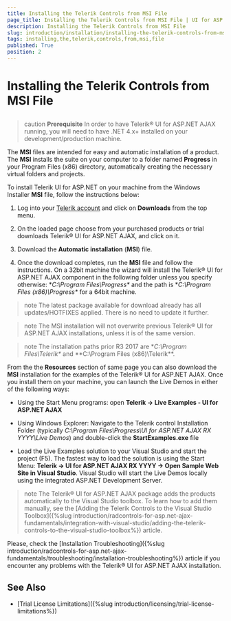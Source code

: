 ```yaml
---
title: Installing the Telerik Controls from MSI File
page_title: Installing the Telerik Controls from MSI File | UI for ASP.NET AJAX Documentation
description: Installing the Telerik Controls from MSI File
slug: introduction/installation/installing-the-telerik-controls-from-msi-file
tags: installing,the,telerik,controls,from,msi,file
published: True
position: 2
---
```


# Installing the Telerik Controls from MSI File



## 

>caution  **Prerequisite** 
>In order to have Telerik® UI for ASP.NET AJAX running, you will need to have .NET 4.x+ installed on your development/production machine.
>

The **MSI** files are intended for easy and automatic installation of a product. The **MSI** installs the suite on your computer to a folder named **Progress** in your Program Files (x86) directory, automatically creating the necessary virtual folders and projects. 


To install Telerik UI for ASP.NET on your machine from the Windows Installer **MSI** file, follow the instructions below:

1. Log into your [Telerik account](http://www.telerik.com/account/default.aspx) and click on **Downloads** from the top menu.

1. On the loaded page choose from your purchased products or trial downloads Telerik® UI for ASP.NET AJAX, and click on it.

1. Download the **Automatic installation** (**MSI**) file.

1. Once the download completes, run the **MSI** file and follow the instructions. On a 32bit machine the wizard will install the Telerik® UI for ASP.NET AJAX component in the following folder unless you specify otherwise: **C:\Program Files\Progress\** and the path is **C:\Program Files (x86)\Progress\** for a 64bit machine.

>note The latest package available for download already has all updates/HOTFIXES applied. There is no need to update it further.
>

>note The MSI installation will not overwrite previous Telerik® UI for ASP.NET AJAX installations, unless it is of the same version.
>

>note The installation paths prior R3 2017 are **C:\Program Files\Telerik\** and **C:\Program Files (x86)\Telerik\**.
>

From the the **Resources** section of same page you can also download the **MSI** installation for the examples of the Telerik® UI for ASP.NET AJAX. Once you install them on your machine, you can launch the Live Demos in either of the following ways:

* Using the Start Menu programs: open **Telerik -> Live Examples - UI for ASP.NET AJAX**

* Using Windows Explorer: Navigate to the Telerik control Installation Folder (typically *C:\Program Files\Progress\UI for ASP.NET AJAX RX YYYY\Live Demos*) and double-click the **StartExamples.exe** file

* Load the Live Examples solution to your Visual Studio and start the project (F5). The fastest way to load the solution is using the Start Menu: **Telerik -> UI for ASP.NET AJAX RX YYYY -> Open Sample Web Site in Visual Studio**. Visual Studio will start the Live Demos locally using the integrated ASP.NET Development Server.

>note The Telerik® UI for ASP.NET AJAX package adds the products automatically to the Visual Studio toolbox. To learn how to add them manually, see the [Adding the Telerik Controls to the Visual Studio Toolbox]({%slug introduction/radcontrols-for-asp.net-ajax-fundamentals/integration-with-visual-studio/adding-the-telerik-controls-to-the-visual-studio-toolbox%}) article.
>


Please, check the [Installation Troubleshooting]({%slug introduction/radcontrols-for-asp.net-ajax-fundamentals/troubleshooting/installation-troubleshooting%}) article if you encounter any problems with the Telerik® UI for ASP.NET AJAX installation.

## See Also

 * [Trial License Limitations]({%slug introduction/licensing/trial-license-limitations%})

